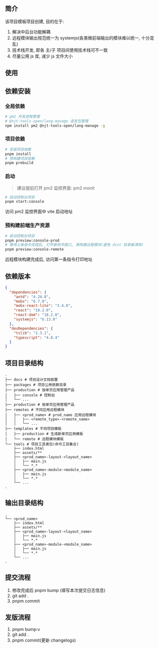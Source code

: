 ## 简介

该项目模板项目创建, 目的在于:

1. 解决中后台功能解耦
2. 远程模块输出规范统一为 systemjs(各类微前端输出的模块难以统一, 十分混乱)
3. 技术栈开发, 即各 主/子 项目间使用技术栈可不一致
4. 尽量公用 js 库, 减少 js 文件大小

## 使用

## 依赖安装

### 全局依赖

```sh
# pm2 开发进程管理
# @njt-tools-open/lang-manage 语言包管理
npm install pm2 @njt-tools-open/lang-manage -g
```

### 项目依赖

```sh
# 安装项目依赖
pnpm install
# 预构建项目依赖
pnpm prebuild
```

### 启动

> 建议提前打开 pm2 监控界面: pm2 monit

```sh
# 启动控制台项目
pnpm start:console
```

访问 pm2 监控界面中 vite 启动地址

### 预构建前端生产资源

```sh
# 启动控制台项目
pnpm preview:console-prod
# 等待上条指令完成后, 打开新命令窗口, 再构建远程模块(避免 dist 目录被清除)
pnpm preview:console-remote
```

远程模块构建完成后, 访问第一条指令打印地址

## 依赖版本

```json
{
  "dependencies": {
    "antd": "4.24.8",
    "mobx": "6.7.0",
    "mobx-react-lite": "3.4.0",
    "react": "18.2.0",
    "react-dom": "18.2.0",
    "systemjs": "6.13.0"
  },
  "devDependencies": {
    "tslib": "2.3.1",
    "typescript": "4.8.4"
  }
}
```

## 项目目录结构

```
.
├── docs # 项目设计文档放置
├── packages # 项目公用依赖目录
├── production # 按单页应用管理产品
│   ├── console # 控制台
│   └── ...
├── production # 按单页应用管理产品
├── remotes # 不同应用远程模块
│   ├── <prod_name> # prod_name 应用远程模块
│   │   ├── <remote_type>-<remote_name>
│   │   └── ...
├── templates # 不同项目模板
│   ├── production # 生成新单页应用模板
│   └── remote # 远程模块模板
└── tools # 项目工具类包(命令工具集合)
    ├── index.html
    ├── assets/**
    ├── <prod_name>-layout-<layout_name>
    │   ├── main.js
    │   └── *.*
    ├── <prod_name>-module-<module_name>
    │   ├── main.js
    │   └── *.*
    └── ...
.
```

## 输出目录结构

```
.
└── <prod_name>
    ├── index.html
    ├── assets/**
    ├── <prod_name>-layout-<layout_name>
    │   ├── main.js
    │   └── *.*
    ├── <prod_name>-module-<module_name>
    │   ├── main.js
    │   └── *.*
    └── ...
.
```

## 提交流程

1. 修改完成后 pnpm bump (填写本次提交日志信息)
2. git add .
3. pnpm commit

## 发版流程

1. pnpm bump:v
2. git add .
3. pnpm commit(更新 changelogs)
